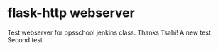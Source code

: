 # flask-http webserver
Test webserver for opsschool jenkins class. Thanks Tsahi!
A new test
Second test
